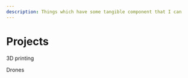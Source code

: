 ```yaml
---
description: Things which have some tangible component that I can
---
```


# Projects

3D printing 

Drones



